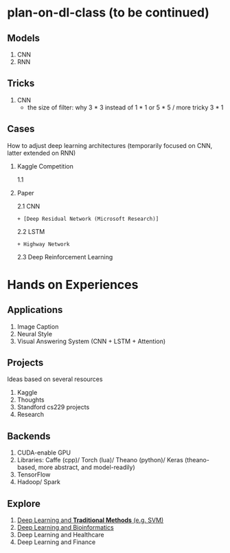 # plan-on-dl-class (to be continued)

## Models

1. CNN
2. RNN

## Tricks

1. CNN
   + the size of filter: why 3 * 3 instead of 1 * 1 or 5 * 5 / more tricky 3 * 1


## Cases

How to adjust deep learning architectures (temporarily focused on CNN, latter extended on RNN)

1. Kaggle Competition
   
   1.1

2. Paper

   2.1 CNN
   
       + [Deep Residual Network (Microsoft Research)]
       
   2.2 LSTM
   
       + Highway Network
       
   2.3 Deep Reinforcement Learning

# Hands on Experiences

## Applications

1. Image Caption
2. Neural Style
3. Visual Answering System (CNN + LSTM + Attention)

## Projects

Ideas based on several resources

1. Kaggle
2. Thoughts
3. Standford cs229 projects
4. Research

## Backends

1. CUDA-enable GPU
2. Libraries: Caffe (cpp)/ Torch (lua)/ Theano (python)/ Keras (theano-based, more abstract, and model-readily)
3. TensorFlow
4. Hadoop/ Spark

## Explore

1. [Deep Learning and __Traditional Methods__ (e.g. SVM)]()
2. [Deep Learning and Bioinformatics]()
3. Deep Learning and Healthcare
4. Deep Learning and Finance


